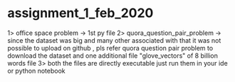# assignment_1_feb_2020

1> office space problem -> 1st py file
2> quora_question_pair_problem -> since the dataset was big and many other associated with that it was not possible 
   to upload on github , pls refer quora question pair problem to download the dataset and one additional file "glove_vectors"
   of 8 billion words file
3> both the files are directly executable just run them in your ide or python notebook
